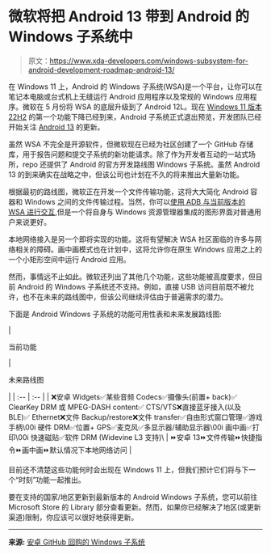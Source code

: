 # 微软将把 Android 13 带到 Android 的 Windows 子系统中

> 原文：<https://www.xda-developers.com/windows-subsystem-for-android-development-roadmap-android-13/>

在 Windows 11 上，Android 的 Windows 子系统(WSA)是一个平台，让你可以在笔记本电脑或台式机上无缝运行 Android 应用程序以及常规的 Windows 应用程序。微软在 5 月份将 WSA 的底层升级到了 Android 12L。现在 [Windows 11 版本 22H2](https://www.xda-developers.com/windows-11-22h2/) 的第一个功能下降已经到来，Android 子系统正式退出预览，开发团队已经开始关注 [Android 13](https://www.xda-developers.com/android-13/) 的更新。

虽然 WSA 不完全是开源软件，但微软现在已经为社区创建了一个 GitHub 存储库，用于报告问题和提交子系统的新功能请求。除了作为开发者互动的一站式场所，repo 还提供了 Android 的官方开发路线图 Windows 子系统。虽然 Android 13 的到来确实在战略之中，但该公司也计划在不久的将来推出大量新功能。

根据最初的路线图，微软正在开发一个文件传输功能，这将大大简化 Android 容器和 Windows 之间的文件传输过程。当然，你可以[使用 ADB 与当前版本的 WSA 进行交互](https://www.xda-developers.com/how-to-sideload-android-apps-on-windows-11/),但是一个将自身与 Windows 资源管理器集成的图形界面对普通用户来说更好。

本地网络接入是另一个即将实现的功能。这将有望解决 WSA 社区面临的许多与网络相关的障碍。画中画模式也在计划中，这将允许你在原生 Windows 应用之上的一个小矩形空间中运行 Android 应用。

然而，事情远不止如此。微软还列出了其他几个功能，这些功能被高度要求，但目前 Android 的 Windows 子系统还不支持。例如，直接 USB 访问目前既不被允许，也不在未来的路线图中，但该公司继续评估由于普遍需求的潜力。

下面是 Android Windows 子系统的功能可用性表和未来发展路线图:

| 

当前功能

 | 

未来路线图

 |
| :-- | :-- |
| ❌安卓 Widgets✅某些音频 Codecs✅摄像头(前置+ back)✅ ClearKey DRM 或 MPEG-DASH content✅ CTS/VTS❌直接蓝牙接入(以及 BLE)✅ Ethernet❌文件 Backup/restore❌文件 transfer✅自由形式窗口管理✅游戏手柄\00i 硬件 DRM✅位置+ GPS✅麦克风✅多显示器/辅助显示器\00i 画中画✅打印\00i 快速磁贴✅软件 DRM (Widevine L3 支持)\ | ⏩安卓 13⏩文件传输⏩快捷指令⏩画中画⏩默认情况下本地网络访问 |

目前还不清楚这些功能何时会出现在 Windows 11 上，但我们预计它们将与下一个“时刻”功能一起推出。

要在支持的国家/地区更新到最新版本的 Android Windows 子系统，您可以前往 Microsoft Store 的 Library 部分查看更新。然而，如果你已经解决了地区(或更新渠道)限制，你应该可以很好地获得更新。

* * *

**来源:** [安卓 GitHub 回购的 Windows 子系统](https://github.com/microsoft/WSA)